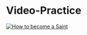# Video-Practice

[![How to become a Saint](https://img.youtube.com/vi/VID/0.jpg)](https://www.youtube.com/watch?v=https://www.youtube.com/watch?v=o5JA1LTWc7M)

